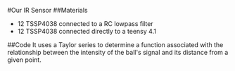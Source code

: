 #Our IR Sensor
##Materials
- 12 TSSP4038 connected to a RC lowpass filter
- 12 TSSP4038 connected directly to a teensy 4.1

##Code
It uses a Taylor series to determine a function associated with the relationship between the intensity of the ball's signal and its distance from a given point.
